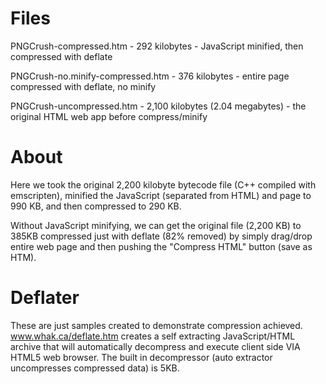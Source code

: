 # Files

PNGCrush-compressed.htm	- 292 kilobytes - JavaScript minified, then compressed with deflate

PNGCrush-no.minify-compressed.htm - 376 kilobytes - entire page compressed with deflate, no minify

PNGCrush-uncompressed.htm - 2,100 kilobytes (2.04 megabytes) - the original HTML web app before compress/minify

# About

Here we took the original 2,200 kilobyte bytecode file (C++ compiled with emscripten), minified the JavaScript (separated from HTML) and page to 990 KB, and then compressed to 290 KB.

Without JavaScript minifying, we can get the original file (2,200 KB) to 385KB compressed just with deflate (82% removed) by simply drag/drop entire web page and then pushing the "Compress HTML" button (save as HTM).

# Deflater

These are just samples created to demonstrate compression achieved. www.whak.ca/deflate.htm creates a self extracting JavaScript/HTML archive that will automatically decompress and execute client side VIA HTML5 web browser. The built in decompressor (auto extractor uncompresses compressed data) is 5KB.
